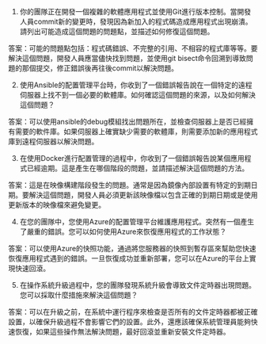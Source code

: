 

1. 你的團隊正在開發一個複雜的軟體應用程式並使用Git進行版本控制。當開發人員commit新的變更時，發現因為新加入的程式碼造成應用程式出現崩潰。請列出可能造成這個問題的問題點，並描述如何修復這個問題。

答案：可能的問題點包括：程式碼錯誤、不完整的引用、不相容的程式庫等等。要解決這個問題，開發人員應當儘快找到問題，並使用git bisect命令回溯到導致問題的那個提交，修正錯誤後再往後commit以解決問題。

2. 使用Ansible的配置管理平台時，你收到了一個錯誤報告說在一個特定的遠程伺服器上找不到一個必要的軟體庫。如何確認這個問題的來源，以及如何解決這個問題？

答案：可以使用ansible的debug模組找出問題所在，並檢查伺服器上是否已經擁有需要的軟件庫。如果伺服器上確實缺少需要的軟體庫，則需要添加新的應用程式庫到遠程伺服器以解決問題。

3. 在使用Docker進行配置管理的過程中，你收到了一個錯誤報告說某個應用程式已經逾期。這是產生在哪個階段的問題，並請描述解決這個問題的方法。

答案：這是在映像構建階段發生的問題。通常是因為鏡像內部設置有特定的到期日期。要解決這個問題，開發人員必須更新該映像檔以包含正確的到期日期或是使用更新版本的映像檔來避免變更。

4. 在您的團隊中，您使用Azure的配置管理平台維護應用程式。突然有一個產生了嚴重的錯誤。您可以如何使用Azure來恢復應用程式的工作狀態？

答案：可以使用Azure的快照功能，通過將您服務器的快照到暫存區來幫助您快速恢復應用程式遇到的錯誤。一旦恢復成功並重新部署，您可以在Azure的平台上實現快速回滾。

5. 在操作系統升級過程中，您的團隊發現系統升級會導致文件定時器出現問題。您可以採取什麼措施來解決這個問題？

答案：可以在升級之前，在系統中運行程序來檢查是否所有的文件定時器都被正確設置，以確保升級過程不會影響它們的設置。此外，還應該確保系統管理員能夠快速恢復，如果這些操作無法解決問題，最好回滾並重新安裝文件定時器。